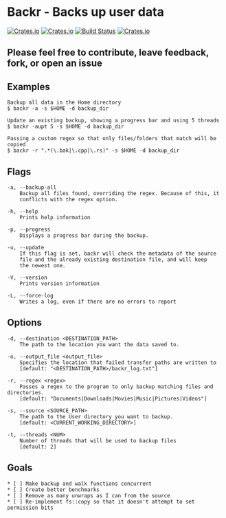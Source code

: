 
# Backr - Backs up user data

[![Crates.io](https://img.shields.io/crates/l/backr.svg)](https://crates.io/crates/backr) [![Crates.io](https://img.shields.io/crates/v/backr.svg)](https://crates.io/crates/backr) [![Build Status](https://travis-ci.org/martinak1/backr.svg?logo=travis&branch=master)](https://travis-ci.org/martinak1/backr) [![Crates.io](https://img.shields.io/crates/d/backr.svg)](https://crates.io/crates/backr)

## Please feel free to contribute, leave feedback, fork, or open an issue

## Examples

    Backup all data in the Home directory
    $ backr -a -s $HOME -d backup_dir

    Update an existing backup, showing a progress bar and using 5 threads
    $ backr -aupt 5 -s $HOME -d backup_dir

    Passing a custom regex so that only files/folders that match will be copied
    $ backr -r ".*(\.bak|\.cpp|\.rs)" -s $HOME -d backup_dir

## Flags

    -a, --backup-all
        Backup all files found, overriding the regex. Because of this, it
        conflicts with the regex option.

    -h, --help
        Prints help information

    -p, --progress
        Displays a progress bar during the backup.

    -u, --update
        If this flag is set, backr will check the metadata of the source
        file and the already existing destination file, and will keep
        the newest one.

    -V, --version
        Prints version information

    -L, --force-log
        Writes a log, even if there are no errors to report

## Options

    -d, --destination <DESTINATION_PATH>
        The path to the location you want the data saved to.

    -o, --output_file <output_file>
        Specifies the location that failed transfer paths are written to
        [default: "<DESTINATION_PATH>/backr_log.txt"]

    -r, --regex <regex>
        Passes a regex to the program to only backup matching files and directories.
        [default: "Documents|Downloads|Movies|Music|Pictures|Videos"]

    -s, --source <SOURCE_PATH>
        The path to the User directory you want to backup.
        [default: <CURRENT_WORKING_DIRECTORY>]

    -t, --threads <NUM>
        Number of threads that will be used to backup files
        [default: 2]

## Goals

    * [ ] Make backup and walk functions concurrent
    * [ ] Create better benchmarks
    * [ ] Remove as many unwraps as I can from the source
    * [ ] Re-implement fs::copy so that it doesn't attempt to set permission bits